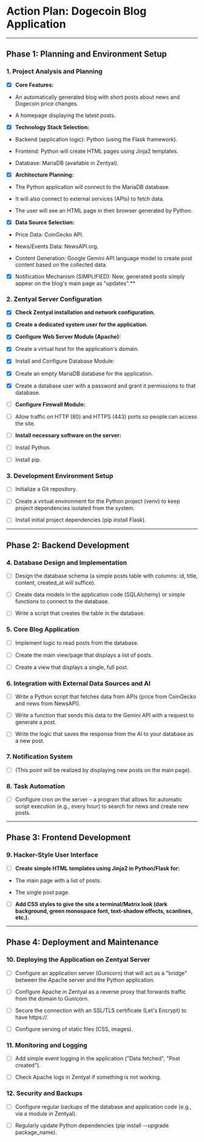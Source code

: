 # Action Plan: Dogecoin Blog Application

---

## Phase 1: Planning and Environment Setup
### 1. Project Analysis and Planning

* [x] **Core Features:**

* An automatically generated blog with short posts about news and Dogecoin price changes.

* A homepage displaying the latest posts.

* [x] **Technology Stack Selection:**

* Backend (application logic): Python (using the Flask framework).

* Frontend: Python will create HTML pages using Jinja2 templates.

* Database: MariaDB (available in Zentyal).

* [x] **Architecture Planning:**

* The Python application will connect to the MariaDB database.

* It will also connect to external services (APIs) to fetch data.

* The user will see an HTML page in their browser generated by Python.

* [x] **Data Source Selection:**

* Price Data: CoinGecko API.

* News/Events Data: NewsAPI.org.

* Content Generation: Google Gemini API language model to create post content based on the collected data.

* [x] Notification Mechanism (SIMPLIFIED): New, generated posts simply appear on the blog's main page as "updates".**

### 2. Zentyal Server Configuration

* [x] **Check Zentyal installation and network configuration.**

* [x] **Create a dedicated system user for the application.**

* [x] **Configure Web Server Module (Apache):**

* [x] Create a virtual host for the application's domain.

* [x] Install and Configure Database Module:

* [x] Create an empty MariaDB database for the application.

* [x] Create a database user with a password and grant it permissions to that database.

* [ ] **Configure Firewall Module:**

* [ ] Allow traffic on HTTP (80) and HTTPS (443) ports so people can access the site.

* [ ] **Install necessary software on the server:**

* [ ] Install Python.

* [ ] Install pip.

### 3. Development Environment Setup

* [ ] Initialize a Git repository.

* [ ] Create a virtual environment for the Python project (venv) to keep project dependencies isolated from the system.

* [ ] Install initial project dependencies (pip install Flask).

---

## Phase 2: Backend Development
### 4. Database Design and Implementation

* [ ] Design the database schema (a simple posts table with columns: id, title, content, created_at will suffice).

* [ ] Create data models in the application code (SQLAlchemy) or simple functions to connect to the database.

* [ ] Write a script that creates the table in the database.

### 5. Core Blog Application

* [ ] Implement logic to read posts from the database.

* [ ] Create the main view/page that displays a list of posts.

* [ ] Create a view that displays a single, full post.

### 6. Integration with External Data Sources and AI

* [ ] Write a Python script that fetches data from APIs (price from CoinGecko and news from NewsAPI).

* [ ] Write a function that sends this data to the Gemini API with a request to generate a post.

* [ ] Write the logic that saves the response from the AI to your database as a new post.

### 7. Notification System

* [ ] (This point will be realized by displaying new posts on the main page).

### 8. Task Automation

* [ ] Configure cron on the server – a program that allows for automatic script execution (e.g., every hour) to search for news and create new posts.

---

## Phase 3: Frontend Development
### 9. Hacker-Style User Interface

* [ ] **Create simple HTML templates using Jinja2 in Python/Flask for:**

* The main page with a list of posts.

* The single post page.

* [ ] **Add CSS styles to give the site a terminal/Matrix look (dark background, green monospace font, text-shadow effects, scanlines, etc.).**

---

## Phase 4: Deployment and Maintenance
### 10. Deploying the Application on Zentyal Server

* [ ] Configure an application server (Gunicorn) that will act as a "bridge" between the Apache server and the Python application.

* [ ] Configure Apache in Zentyal as a reverse proxy that forwards traffic from the domain to Gunicorn.

* [ ] Secure the connection with an SSL/TLS certificate (Let's Encrypt) to have https://.

* [ ] Configure serving of static files (CSS, images).

### 11. Monitoring and Logging

* [ ] Add simple event logging in the application ("Data fetched", "Post created").

* [ ] Check Apache logs in Zentyal if something is not working.

### 12. Security and Backups

* [ ] Configure regular backups of the database and application code (e.g., via a module in Zentyal).

* [ ] Regularly update Python dependencies (pip install --upgrade package_name).
